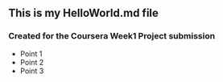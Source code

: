 ## This is my HelloWorld.md file
### Created for the Coursera Week1 Project submission

* Point 1
* Point 2
* Point 3

